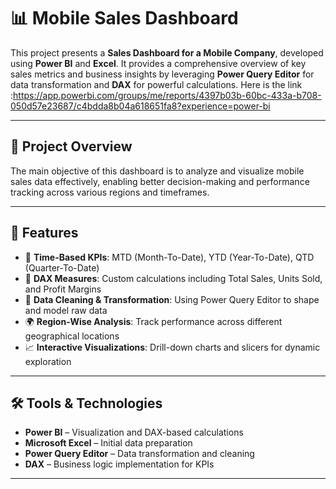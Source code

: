 # 📊 Mobile Sales Dashboard

This project presents a **Sales Dashboard for a Mobile Company**, developed using **Power BI** and **Excel**. It provides a comprehensive overview of key sales metrics and business insights by leveraging **Power Query Editor** for data transformation and **DAX** for powerful calculations. Here is the link :https://app.powerbi.com/groups/me/reports/4397b03b-60bc-433a-b708-050d57e23687/c4bdda8b04a618651fa8?experience=power-bi

---

## 🚀 Project Overview

The main objective of this dashboard is to analyze and visualize mobile sales data effectively, enabling better decision-making and performance tracking across various regions and timeframes.

---

## 📌 Features

- 📅 **Time-Based KPIs**: MTD (Month-To-Date), YTD (Year-To-Date), QTD (Quarter-To-Date)
- 🧮 **DAX Measures**: Custom calculations including Total Sales, Units Sold, and Profit Margins
- 🧼 **Data Cleaning & Transformation**: Using Power Query Editor to shape and model raw data
- 🌍 **Region-Wise Analysis**: Track performance across different geographical locations
- 📈 **Interactive Visualizations**: Drill-down charts and slicers for dynamic exploration

---

## 🛠️ Tools & Technologies

- **Power BI** – Visualization and DAX-based calculations
- **Microsoft Excel** – Initial data preparation
- **Power Query Editor** – Data transformation and cleaning
- **DAX** – Business logic implementation for KPIs

---

